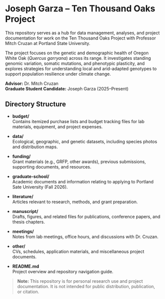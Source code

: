 # Joseph Garza – Ten Thousand Oaks Project

This repository serves as a hub for data management, analyses, and project documentation for work on the Ten Thousand Oaks Project with Professor Mitch Cruzan at Portland State University.  

The project focuses on the genetic and demographic health of Oregon White Oak (*Quercus garryana*) across its range. It investigates standing genomic variation, somatic mutations, and phenotypic plasticity, and explores strategies for understanding local and arid-adapted genotypes to support population resilience under climate change.

**Advisor:** Dr. Mitch Cruzan  
**Graduate Student Candidate:** Joseph Garza (2025–Present)

## Directory Structure

- **budget/**  
  Contains itemized purchase lists and budget tracking files for lab materials, equipment, and project expenses.

- **data/**  
  Ecological, geographic, and genetic datasets, including species photos and distribution maps.

- **funding/**  
  Grant materials (e.g., GRFP, other awards), previous submissions, supporting documents, and resources.

- **graduate-school/**  
  Academic documents and information relating to applying to Portland Sate University (Fall 2026).

- **literature/**  
  Articles relevant to research, methods, and grant preparation.

- **manuscript/**  
  Drafts, figures, and related files for publications, conference papers, and thesis chapters.

- **meetings/**  
  Notes from lab meetings, office hours, and discussions with Dr. Cruzan.

- **other/**  
  CVs, schedules, application materials, and miscellaneous project documents.

- **README.md**  
  Project overview and repository navigation guide.

> **Note:** This repository is for personal research use and project documentation. It is not intended for public distribution, publication, or citation.
